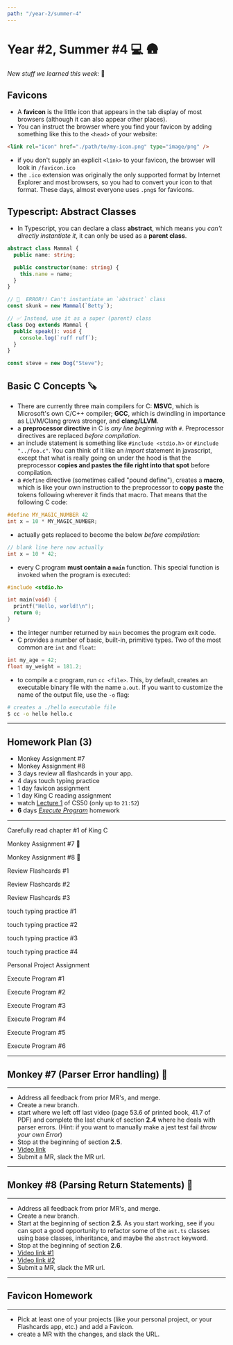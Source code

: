 ```yaml
---
path: "/year-2/summer-4"
---
```


# Year #2, Summer #4 💻 🛖

_New stuff we learned this week:_ 🧐

## Favicons

- A **favicon** is the little icon that appears in the tab display of most
  browsers (although it can also appear other places).
- You can instruct the browser where you find your favicon by adding something
  like this to the `<head>` of your website:

```html
<link rel="icon" href="./path/to/my-icon.png" type="image/png" />
```

- if you don't supply an explicit `<link>` to your favicon, the browser will
  look in `/favicon.ico`
- the `.ico` extension was originally the only supported format by Internet
  Explorer and most browsers, so you had to convert your icon to that format.
  These days, almost everyone uses `.png`s for favicons.

## Typescript: Abstract Classes

- In Typescript, you can declare a class **abstract**, which means you _can't
  directly instantiate it_, it can only be used as a **parent class**.

```ts
abstract class Mammal {
  public name: string;

  public constructor(name: string) {
    this.name = name;
  }
}

// 🚨  ERROR!! Can't instantiate an `abstract` class
const skunk = new Mammal(`Betty`);

// ✅ Instead, use it as a super (parent) class
class Dog extends Mammal {
  public speak(): void {
    console.log(`ruff ruff`);
  }
}

const steve = new Dog("Steve");
```

## Basic C Concepts 🪚

- There are currently three main compilers for C: **MSVC**, which is Microsoft's
  own C/C++ compiler; **GCC**, which is dwindling in importance as LLVM/Clang
  grows stronger, and **clang/LLVM**.
- a **preprocessor directive** in C is _any line beginning with_ `#`.
  Preprocessor directives are replaced _before compilation_.
- an include statement is something like `#include <stdio.h>` or
  `#include "../foo.c"`. You can think of it like an _import_ statement in
  javascript, except that what is really going on under the hood is that the
  preprocessor **copies and pastes the file right into that spot** before
  compilation.
- a `#define` directive (sometimes called "pound define"), creates a **macro**,
  which is like your own instruction to the preprocessor to **copy paste** the
  tokens following wherever it finds that macro. That means that the following C
  code:

```c
#define MY_MAGIC_NUMBER 42
int x = 10 * MY_MAGIC_NUMBER;
```

- actually gets replaced to become the below _before compilation_:

```c
// blank line here now actually
int x = 10 * 42;
```

- every C program **must contain a `main`** function. This special function is
  invoked when the program is executed:

```c
#include <stdio.h>

int main(void) {
  printf("Hello, world!\n");
  return 0;
}
```

- the integer number returned by `main` becomes the program exit code.
- C provides a number of basic, built-in, primitive types. Two of the most
  common are `int` and `float`:

```c
int my_age = 42;
float my_weight = 181.2;
```

- to compile a c program, run `cc <file>`. This, by default, creates an
  executable binary file with the name `a.out`. If you want to customize the
  name of the output file, use the `-o` flag:

```bash
# creates a ./hello executable file
$ cc -o hello hello.c
```

---

## Homework Plan (3)

- Monkey Assignment #7
- Monkey Assignment #8
- 3 days review all flashcards in your app.
- 4 days touch typing practice
- 1 day favicon assignment
- 1 day King C reading assignment
- watch [Lecture 1](https://htc-viewer.netlify.app/?id=e9Eds2Rc_x8) of CS50
  (only up to `21:52`)
- **6** days [_Execute Program_](https://www.executeprogram.com) homework

---

<Checkable id="read-king">Carefully read chapter #1 of King C</Checkable>

<Checkable id="monkey-7">Monkey Assignment #7 🐒</Checkable>

<Checkable id="monkey-8">Monkey Assignment #8 🐒</Checkable>

<Checkable id="flash-review-1">Review Flashcards #1</Checkable>

<Checkable id="flash-review-2">Review Flashcards #2</Checkable>

<Checkable id="flash-review-3">Review Flashcards #3</Checkable>

<Checkable id="typing">touch typing practice #1</Checkable>

<Checkable id="typing-2">touch typing practice #2</Checkable>

<Checkable id="typing-3">touch typing practice #3</Checkable>

<Checkable id="typing-4">touch typing practice #4</Checkable>

<Checkable id="next-personal">Personal Project Assignment</Checkable>

<Checkable id="xp-1">Execute Program #1</Checkable>

<Checkable id="xp-2">Execute Program #2</Checkable>

<Checkable id="xp-3">Execute Program #3</Checkable>

<Checkable id="xp-4">Execute Program #4</Checkable>

<Checkable id="xp-5">Execute Program #5</Checkable>

<Checkable id="xp-6">Execute Program #6</Checkable>

---

## Monkey #7 (Parser Error handling) 🐒

---

- Address all feedback from prior MR's, and merge.
- Create a new branch.
- start where we left off last video (page 53.6 of printed book, 41.7 of PDF)
  and complete the last chunk of section **2.4** where he deals with parser
  errors. (Hint: if you want to manually make a jest test fail _throw your own
  Error_)
- Stop at the beginning of section **2.5**.
- [Video link](http://jared.howtocomputer.link/monkey/10--2.4-parser-errors.mp4)
- Submit a MR, slack the MR url.

---

## Monkey #8 (Parsing Return Statements) 🐒

---

- Address all feedback from prior MR's, and merge.
- Create a new branch.
- Start at the beginning of section **2.5**. As you start working, see if you
  can spot a good opportunity to refactor some of the `ast.ts` classes using
  base classes, inheritance, and maybe the `abstract` keyword.
- Stop at the beginning of section **2.6**.
- [Video link #1](http://jared.howtocomputer.link/monkey/11--2.5-parse-return-statements-1.mp4)
- [Video link #2](http://jared.howtocomputer.link/monkey/12--2.5-parse-return-statements-2.mp4)
- Submit a MR, slack the MR url.

---

## Favicon Homework

---

- Pick at least one of your projects (like your personal project, or your
  Flashcards app, etc.) and add a Favicon.
- create a MR with the changes, and slack the URL.

